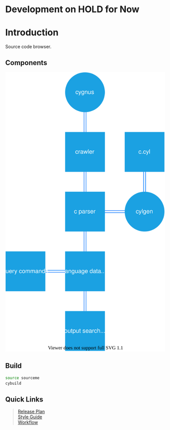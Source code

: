 # Development on HOLD for Now

# Introduction

Source code browser.

## Components
![components.svg](https://raw.githubusercontent.com/aloknigam247/cygnus/dev/.internal/images/components.svg)

## Build
```bash
source sourceme  
cybuild
```

## Quick Links
> [Release Plan](https://github.com/aloknigam247/cygnus/wiki/Release-Plan-1.0)  
> [Style Guide](https://github.com/aloknigam247/cygnus/wiki/Style-Guide)  
> [Workflow](https://github.com/aloknigam247/cygnus/wiki/Workflow)  
